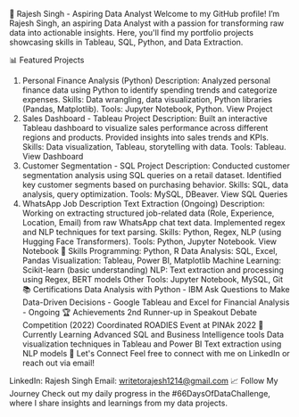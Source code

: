 👋 Rajesh Singh - Aspiring Data Analyst
Welcome to my GitHub profile! I’m Rajesh Singh, an aspiring Data Analyst with a passion for transforming raw data into actionable insights. Here, you'll find my portfolio projects showcasing skills in Tableau, SQL, Python, and Data Extraction.

📊 Featured Projects
1. Personal Finance Analysis (Python)
Description: Analyzed personal finance data using Python to identify spending trends and categorize expenses.
Skills: Data wrangling, data visualization, Python libraries (Pandas, Matplotlib).
Tools: Jupyter Notebook, Python.
View Project
2. Sales Dashboard - Tableau Project
Description: Built an interactive Tableau dashboard to visualize sales performance across different regions and products. Provided insights into sales trends and KPIs.
Skills: Data visualization, Tableau, storytelling with data.
Tools: Tableau.
View Dashboard
3. Customer Segmentation - SQL Project
Description: Conducted customer segmentation analysis using SQL queries on a retail dataset. Identified key customer segments based on purchasing behavior.
Skills: SQL, data analysis, query optimization.
Tools: MySQL, DBeaver.
View SQL Queries
4. WhatsApp Job Description Text Extraction (Ongoing)
Description: Working on extracting structured job-related data (Role, Experience, Location, Email) from raw WhatsApp chat text data. Implemented regex and NLP techniques for text parsing.
Skills: Python, Regex, NLP (using Hugging Face Transformers).
Tools: Python, Jupyter Notebook.
View Notebook
🔧 Skills
Programming: Python, R
Data Analysis: SQL, Excel, Pandas
Visualization: Tableau, Power BI, Matplotlib
Machine Learning: Scikit-learn (basic understanding)
NLP: Text extraction and processing using Regex, BERT models
Other Tools: Jupyter Notebook, MySQL, Git
📚 Certifications
Data Analysis with Python - IBM
Ask Questions to Make Data-Driven Decisions - Google
Tableau and Excel for Financial Analysis - Ongoing
🏆 Achievements
2nd Runner-up in Speakout Debate Competition (2022)
Coordinated ROADIES Event at PINAk 2022
🌱 Currently Learning
Advanced SQL and Business Intelligence tools
Data visualization techniques in Tableau and Power BI
Text extraction using NLP models
💬 Let's Connect
Feel free to connect with me on LinkedIn or reach out via email!

LinkedIn: Rajesh Singh
Email: writetorajesh1214@gmail.com
📈 Follow My Journey
Check out my daily progress in the #66DaysOfDataChallenge, where I share insights and learnings from my data projects.
